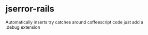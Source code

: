 jserror-rails
=============

Automatically inserts try catches around coffeescript code just add a .debug extension
